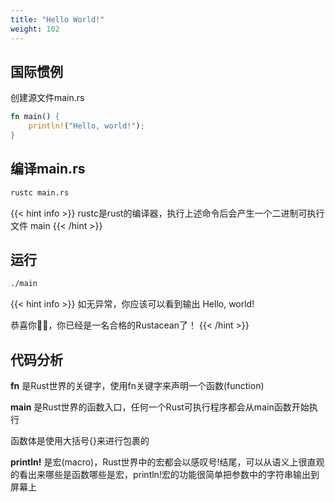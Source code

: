 ```yaml
---
title: "Hello World!"
weight: 102
---
```

## 国际惯例
创建源文件main.rs
``` rust
fn main() {
    println!("Hello, world!");
}
```
## 编译main.rs
``` bash
rustc main.rs
```
{{< hint info >}}
rustc是rust的编译器，执行上述命令后会产生一个二进制可执行文件 main
{{< /hint >}}



## 运行
``` bash
./main
```
{{< hint info >}}
如无异常，你应该可以看到输出 Hello, world!

恭喜你:tada::tada:，你已经是一名合格的Rustacean了！
{{< /hint >}}



## 代码分析
**fn** 是Rust世界的关键字，使用fn关键字来声明一个函数(function)

**main** 是Rust世界的函数入口，任何一个Rust可执行程序都会从main函数开始执行

函数体是使用大括号{}来进行包裹的

**println!** 是宏(macro)，Rust世界中的宏都会以感叹号!结尾，可以从语义上很直观的看出来哪些是函数哪些是宏，println!宏的功能很简单把参数中的字符串输出到屏幕上